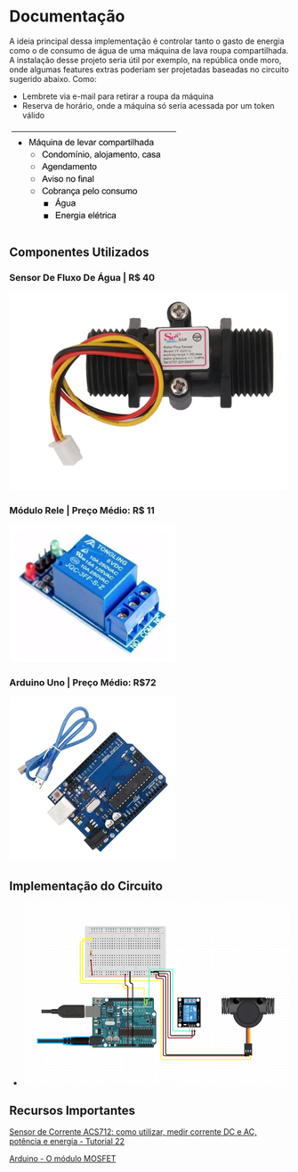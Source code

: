 # Documentação
A ideia principal dessa implementação é controlar tanto o gasto de energia como o de consumo de água de uma máquina de lava roupa compartilhada.
A instalação desse projeto seria útil por exemplo, na república onde moro, onde algumas features extras poderiam ser projetadas baseadas no circuito sugerido abaixo.
Como:
* Lembrete via e-mail para retirar a roupa da máquina
* Reserva de horário, onde a máquina só seria acessada por um token válido



<img src=images/objetivo.png width="300">

## Componentes Utilizados
### Sensor De Fluxo De Água | R$ 40
![Válvula](images/watersensor.jpg)
### Módulo Rele | Preço Médio: R$ 11
<img src=images/rele.jpg width="300">


### Arduino Uno | Preço Médio: R$72
<img src=images/arduino.png width="300">


## Implementação do Circuito
- ![Circuito](images/Untitled%20(2).png)

## Recursos Importantes

[Sensor de Corrente ACS712: como utilizar, medir corrente DC e AC, potência e energia - Tutorial 22](https://www.youtube.com/watch?v=4GlKsWehGP4&ab_channel=GEProjetoseTutoriais)

[Arduino - O módulo MOSFET](https://www.youtube.com/watch?v=vn7YeFh1xv4&ab_channel=OMundoDaCi%C3%AAncia)